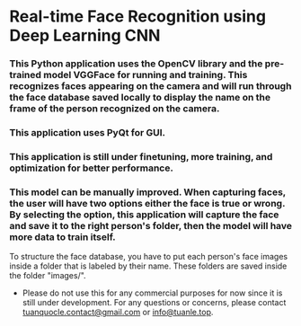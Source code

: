# Real-time Face Recognition using Deep Learning CNN

### This Python application uses the OpenCV library and the pre-trained model VGGFace for running and training. This recognizes faces appearing on the camera and will run through the face database saved locally to display the name on the frame of the person recognized on the camera.
### This application uses PyQt for GUI.
### This application is still under finetuning, more training, and optimization for better performance.
### This model can be manually improved. When capturing faces, the user will have two options either the face is true or wrong. By selecting the option, this application will capture the face and save it to the right person's folder, then the model will have more data to train itself.

To structure the face database, you have to put each person's face images inside a folder that is labeled by their name. These folders are saved inside the folder "images/".

* Please do not use this for any commercial purposes for now since it is still under development. For any questions or concerns, please contact tuanquocle.contact@gmail.com or info@tuanle.top.

